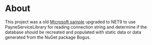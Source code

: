 # About

This project was a old [Microsoft sample](https://github.com/dotnet/EntityFramework.Docs/tree/main/samples/core/WPF/GetStartedWPF/GetStartedWPF) upgraded to NET9 to use PayneServiceLibrary for reading connection string and determine if the database should be recreated and populated with static data or data generated from the NuGet package Bogus.